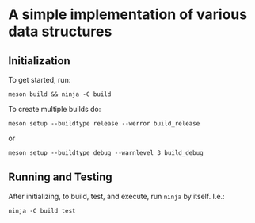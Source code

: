 A simple implementation of various data structures
==================================================

Initialization
--------------

To get started, run:

```
meson build && ninja -C build
```

To create multiple builds do:

```
meson setup --buildtype release --werror build_release
```

or

```
meson setup --buildtype debug --warnlevel 3 build_debug
```

Running and Testing
-------------------

After initializing, to build, test, and execute, run `ninja` by itself. I.e.:

```
ninja -C build test
```

